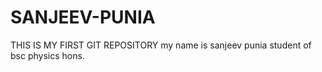 # SANJEEV-PUNIA
THIS IS MY FIRST GIT REPOSITORY
my name is sanjeev punia 
student of bsc physics hons.
